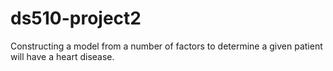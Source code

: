 # ds510-project2
Constructing a model from a number of factors to determine a given patient will have a heart disease.
